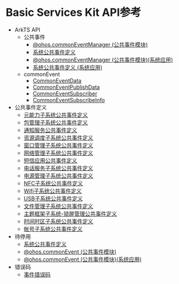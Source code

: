 # Basic Services Kit API参考 

- ArkTS API 
    - 公共事件
        - [@ohos.commonEventManager (公共事件模块)](./js-apis-commonEventManager.md)
        - [系统公共事件定义](./commonEventManager-definitions.md)
        - [@ohos.commonEventManager (公共事件模块)(系统应用)](./js-apis-commonEventManager-sys.md)
        - [系统公共事件定义 (系统应用)](./commonEventManager-definitions-sys.md)
    - commonEvent
        - [CommonEventData](./js-apis-inner-commonEvent-commonEventData.md)
        - [CommonEventPublishData](./js-apis-inner-commonEvent-commonEventPublishData.md)
        - [CommonEventSubscriber](./js-apis-inner-commonEvent-commonEventSubscriber.md)
        - [CommonEventSubscribeInfo](./js-apis-inner-commonEvent-commonEventSubscribeInfo.md)
- 公共事件定义
    - [元能力子系统公共事件定义](./common_event/commonEvent-ability.md)
    - [包管理子系统公共事件定义](./common_event/commonEvent-bundleManager.md)
    - [通知服务公共事件定义](./common_event/commonEvent-ans.md)
    - [资源调度子系统公共事件定义](./common_event/commonEvent-resourceschedule.md)
    - [窗口管理子系统公共事件定义](./common_event/commonEvent-window.md)
    - [网络管理子系统公共事件定义](./common_event/commonEvent-netmanager.md)
    - [短信应用公共事件定义](./common_event/commonEvent-mms.md)
    - [电话服务子系统公共事件定义](./common_event/commonEvent-telephony.md)
    - [电源管理子系统公共事件定义](./common_event/commonEvent-powermgr.md)
    - [NFC子系统公共事件定义](./common_event/commonEvent-nfc.md)
    - [Wifi子系统公共事件定义](./common_event/commonEvent-wifi.md)
    - [USB子系统公共事件定义](./common_event/commonEvent-usb.md)
    - [文件管理子系统公共事件定义](./common_event/commonEvent-filemanagement.md)
    - [主题框架子系统-锁屏管理公共事件定义](./common_event/commonEvent-screenlock.md)
    - [时间时区子系统公共事件定义](./common_event/commonEvent-time.md)
    - [帐号子系统公共事件定义](./common_event/commonEvent-account.md)
- 待停用
    - [系统公共事件定义](./commonEvent-definitions.md)
    - [@ohos.commonEvent (公共事件模块)](./js-apis-commonEvent.md)
    - [@ohos.commonEvent (公共事件模块)(系统应用)](./js-apis-commonEvent-sys.md)
- 错误码
    - [事件错误码](./errorcode-CommonEventService.md)